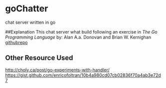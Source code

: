 # goChatter
chat server written in go

##Explanation
This chat server what build following an exercise in _The Go Programming Language_ by: Alan A.a. Donovan and Brian W. Kernighan 
[githubrepo](https://github.com/adonovan/gopl.io/tree/master/ch8)

## Other Resource Used
http://choly.ca/post/go-experiments-with-handler/
https://gist.github.com/enricofoltran/10b4a980cd07cb02836f70a4ab3e72d7
